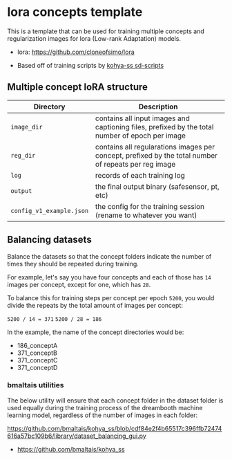 # lora concepts template

This is a template that can be used for training multiple concepts and regularization images for lora (Low-rank Adaptation) models.

- lora: https://github.com/cloneofsimo/lora

- Based off of training scripts by [kohya-ss sd-scripts](https://github.com/kohya-ss/sd-scripts)

## Multiple concept loRA structure

| Directory                | Description                                                                                          |
|--------------------------|------------------------------------------------------------------------------------------------------|
| `image_dir`              | contains all input images and captioning files, prefixed by the total number of epoch per image      |
| `reg_dir`                | contains all regularations images per concept, prefixed by the total number of repeats per reg image |
| `log`                    | records of each training log                                                                         |
| `output`                 | the final output binary (safesensor, pt, etc)                                                        |
| `config_v1_example.json` | the config for the training session (rename to whatever you want)                                    |

## Balancing datasets

Balance the datasets so that the concept folders indicate the number of times they should be repeated during training.

For example, let's say you have four concepts and each of those has `14` images per concept, except for one, which has `28`.

To balance this for training steps per concept per epoch `5200`, you would divide the repeats by the total amount of images per concept:

```5200 / 14 = 371```
```5200 / 28 = 186```

In the example, the name of the concept directories would be:

- 186_conceptA
- 371_conceptB
- 371_conceptC
- 371_conceptD

### bmaltais utilities
The below utility will ensure that each concept folder in the dataset folder is used equally during the training process of the dreambooth machine learning model, regardless of the number of images in each folder:

https://github.com/bmaltais/kohya_ss/blob/cdf84e2f4b65517c396ffb72474616a57bc109b6/library/dataset_balancing_gui.py

- https://github.com/bmaltais/kohya_ss